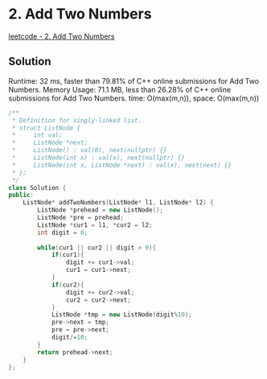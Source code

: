 # 2. Add Two Numbers
[leetcode - 2. Add Two Numbers](https://leetcode.com/problems/add-two-numbers/)
## Solution
Runtime: 32 ms, faster than 79.81% of C++ online submissions for Add Two Numbers.
Memory Usage: 71.1 MB, less than 26.28% of C++ online submissions for Add Two Numbers.
time: O(max(m,n)), space: O(max(m,n))
```cpp
/**
 * Definition for singly-linked list.
 * struct ListNode {
 *     int val;
 *     ListNode *next;
 *     ListNode() : val(0), next(nullptr) {}
 *     ListNode(int x) : val(x), next(nullptr) {}
 *     ListNode(int x, ListNode *next) : val(x), next(next) {}
 * };
 */
class Solution {
public:
    ListNode* addTwoNumbers(ListNode* l1, ListNode* l2) {
        ListNode *prehead = new ListNode();
        ListNode *pre = prehead;
        ListNode *cur1 = l1, *cur2 = l2;
        int digit = 0;
        
        while(cur1 || cur2 || digit > 0){
            if(cur1){
                digit += cur1->val;
                cur1 = cur1->next;
            }
            if(cur2){
                digit += cur2->val;
                cur2 = cur2->next;
            }
            ListNode *tmp = new ListNode(digit%10);
            pre->next = tmp;
            pre = pre->next;
            digit/=10;
        }
        return prehead->next;
    }
};
```
